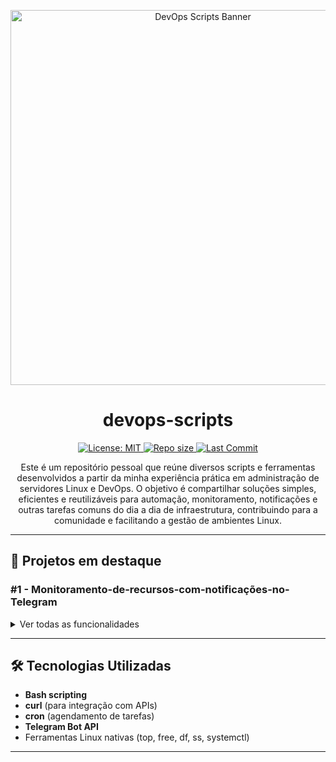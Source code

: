 <p align="center">
  <img src="https://i.imgur.com/mm6idj2.png" alt="DevOps Scripts Banner" width="600">
</p>

<h1 align="center">devops-scripts</h1>
<p align="center">
  <a href="https://opensource.org/licenses/MIT">
    <img src="https://img.shields.io/badge/License-MIT-green" alt="License: MIT">
  </a>
  <a href="https://github.com/gabrieloliveira75xx/devops-scripts">
    <img src="https://img.shields.io/github/repo-size/gabrieloliveira75xx/devops-scripts?style=flat-square" alt="Repo size">
  </a>
  <a href="https://github.com/gabrieloliveira75xx/devops-scripts/commits/main">
    <img src="https://img.shields.io/github/last-commit/gabrieloliveira75xx/devops-scripts?style=flat-square" alt="Last Commit">
  </a>
</p>

<p align="center">
  Este é um repositório pessoal que reúne diversos scripts e ferramentas desenvolvidos a partir da minha experiência prática em administração de servidores Linux e DevOps.  
  O objetivo é compartilhar soluções simples, eficientes e reutilizáveis para automação, monitoramento, notificações e outras tarefas comuns do dia a dia de infraestrutura,  
  contribuindo para a comunidade e facilitando a gestão de ambientes Linux.
</p>

---

## 🚀 Projetos em destaque

### #1 - Monitoramento-de-recursos-com-notificações-no-Telegram

<details>
  <summary>Ver todas as funcionalidades</summary>

- Monitoramento de CPU, memória e disco com alertas  
- Notificações automáticas via Telegram  
- Automação com cron jobs  
- Utilitários para inspeção de logs, rede e processos  
- Exemplos práticos de integração com APIs de mensagens  
</details>

---

## 🛠️ Tecnologias Utilizadas

- **Bash scripting**  
- **curl** (para integração com APIs)  
- **cron** (agendamento de tarefas)  
- **Telegram Bot API**  
- Ferramentas Linux nativas (top, free, df, ss, systemctl)

---

